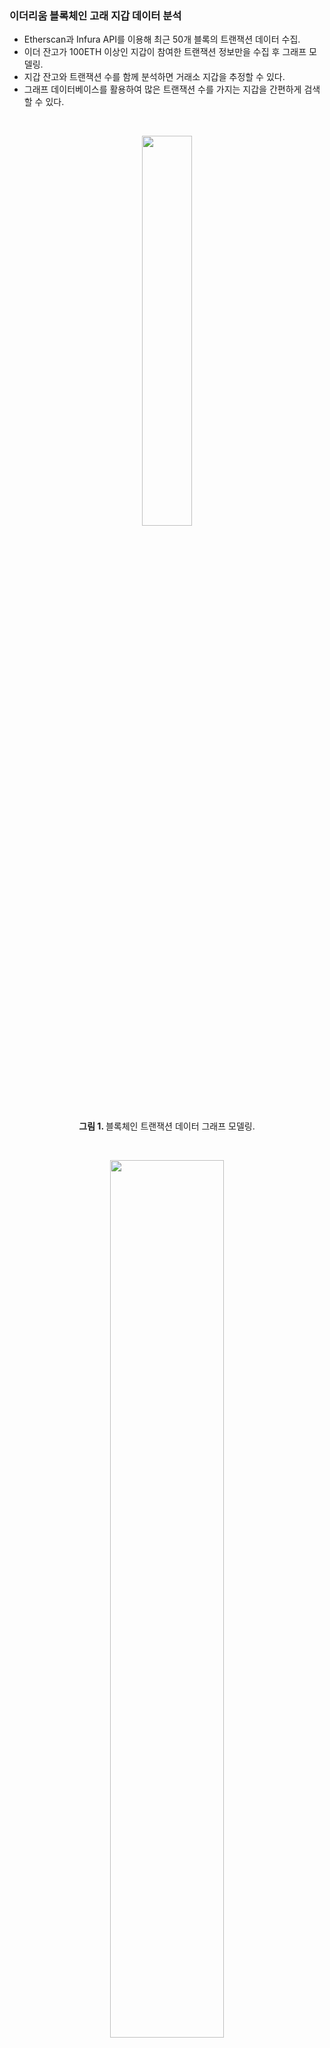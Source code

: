 ### 이더리움 블록체인 고래 지갑 데이터 분석

- Etherscan과 Infura API를 이용해 최근 50개 블록의 트랜잭션 데이터 수집.
- 이더 잔고가 100ETH 이상인 지갑이 참여한 트랜잭션 정보만을 수집 후 그래프 모델링.
- 지갑 잔고와 트랜잭션 수를 함께 분석하면 거래소 지갑을 추정할 수 있다.
- 그래프 데이터베이스를 활용하여 많은 트랜잭션 수를 가지는 지갑을 간편하게 검색할 수 있다.
<br>

<p align="center"> <img src="https://i.esdrop.com/d/f/stu7PPILpD/0Lk5LpSaf1.png" width="40%" align="center"> </p>
<p align="center">  <b> 그림 1. </b> 블록체인 트랜잭션 데이터 그래프 모델링. </p>

<br>

<p align="center"> <img src="https://i.esdrop.com/d/f/stu7PPILpD/bkO94SNXSV.png" width="60%" align="center"> </p>
<p align="center">  <b> 그림 2. </b> 블록체인 트랜잭션 데이터 그래프 데이터베이스 적재 결과. </p>

<br>

<p align="center"> <img src="https://i.esdrop.com/d/f/stu7PPILpD/LTpmGq1oci.png" width="70%" align="center"> </p>
<p align="center">  <b> 그림 3. </b> 그래프 데이터베이스를 활용한 거래소 지갑 추정. </p>



